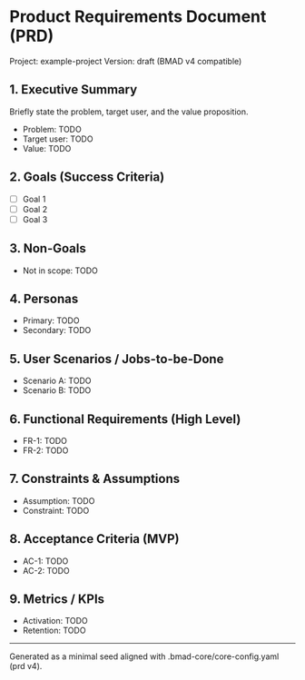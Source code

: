 <!-- Powered by BMAD™ Core | seed v1 -->
# Product Requirements Document (PRD)

Project: example-project
Version: draft (BMAD v4 compatible)

## 1. Executive Summary
Briefly state the problem, target user, and the value proposition.

- Problem: TODO
- Target user: TODO
- Value: TODO

## 2. Goals (Success Criteria)
- [ ] Goal 1
- [ ] Goal 2
- [ ] Goal 3

## 3. Non-Goals
- Not in scope: TODO

## 4. Personas
- Primary: TODO
- Secondary: TODO

## 5. User Scenarios / Jobs-to-be-Done
- Scenario A: TODO
- Scenario B: TODO

## 6. Functional Requirements (High Level)
- FR-1: TODO
- FR-2: TODO

## 7. Constraints & Assumptions
- Assumption: TODO
- Constraint: TODO

## 8. Acceptance Criteria (MVP)
- AC-1: TODO
- AC-2: TODO

## 9. Metrics / KPIs
- Activation: TODO
- Retention: TODO

---
Generated as a minimal seed aligned with .bmad-core/core-config.yaml (prd v4).